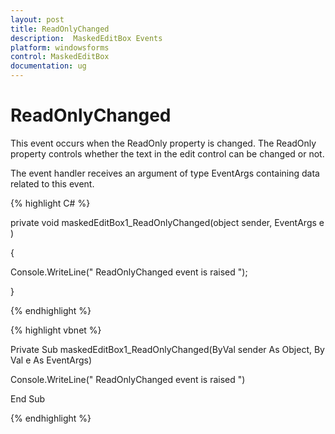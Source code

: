 ```yaml
---
layout: post
title: ReadOnlyChanged
description:  MaskedEditBox Events
platform: windowsforms
control: MaskedEditBox
documentation: ug
---
```

# ReadOnlyChanged

This event occurs when the ReadOnly property is changed. The ReadOnly property controls whether the text in the edit control 
can be changed or not.

The event handler receives an argument of type EventArgs containing data related to this event.

{% highlight C# %}  

private void maskedEditBox1_ReadOnlyChanged(object sender, EventArgs e)

{

Console.WriteLine(" ReadOnlyChanged event is raised ");

}

{% endhighlight %}



{% highlight vbnet %} 

Private Sub maskedEditBox1_ReadOnlyChanged(ByVal sender As Object, ByVal e As EventArgs)

Console.WriteLine(" ReadOnlyChanged event is raised ")

End Sub

{% endhighlight %}